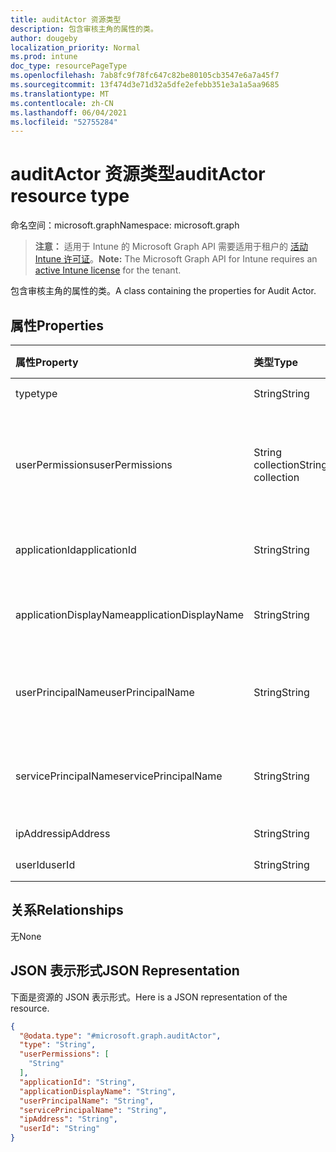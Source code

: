 ```yaml
---
title: auditActor 资源类型
description: 包含审核主角的属性的类。
author: dougeby
localization_priority: Normal
ms.prod: intune
doc_type: resourcePageType
ms.openlocfilehash: 7ab8fc9f78fc647c82be80105cb3547e6a7a45f7
ms.sourcegitcommit: 13f474d3e71d32a5dfe2efebb351e3a1a5aa9685
ms.translationtype: MT
ms.contentlocale: zh-CN
ms.lasthandoff: 06/04/2021
ms.locfileid: "52755284"
---
```

# <a name="auditactor-resource-type"></a><span data-ttu-id="3d9d7-103">auditActor 资源类型</span><span class="sxs-lookup"><span data-stu-id="3d9d7-103">auditActor resource type</span></span>

<span data-ttu-id="3d9d7-104">命名空间：microsoft.graph</span><span class="sxs-lookup"><span data-stu-id="3d9d7-104">Namespace: microsoft.graph</span></span>

> <span data-ttu-id="3d9d7-105">**注意：** 适用于 Intune 的 Microsoft Graph API 需要适用于租户的 [活动 Intune 许可证](https://go.microsoft.com/fwlink/?linkid=839381)。</span><span class="sxs-lookup"><span data-stu-id="3d9d7-105">**Note:** The Microsoft Graph API for Intune requires an [active Intune license](https://go.microsoft.com/fwlink/?linkid=839381) for the tenant.</span></span>

<span data-ttu-id="3d9d7-106">包含审核主角的属性的类。</span><span class="sxs-lookup"><span data-stu-id="3d9d7-106">A class containing the properties for Audit Actor.</span></span>

## <a name="properties"></a><span data-ttu-id="3d9d7-107">属性</span><span class="sxs-lookup"><span data-stu-id="3d9d7-107">Properties</span></span>
|<span data-ttu-id="3d9d7-108">属性</span><span class="sxs-lookup"><span data-stu-id="3d9d7-108">Property</span></span>|<span data-ttu-id="3d9d7-109">类型</span><span class="sxs-lookup"><span data-stu-id="3d9d7-109">Type</span></span>|<span data-ttu-id="3d9d7-110">说明</span><span class="sxs-lookup"><span data-stu-id="3d9d7-110">Description</span></span>|
|:---|:---|:---|
|<span data-ttu-id="3d9d7-111">type</span><span class="sxs-lookup"><span data-stu-id="3d9d7-111">type</span></span>|<span data-ttu-id="3d9d7-112">String</span><span class="sxs-lookup"><span data-stu-id="3d9d7-112">String</span></span>|<span data-ttu-id="3d9d7-113">主角类型。</span><span class="sxs-lookup"><span data-stu-id="3d9d7-113">Actor Type.</span></span>|
|<span data-ttu-id="3d9d7-114">userPermissions</span><span class="sxs-lookup"><span data-stu-id="3d9d7-114">userPermissions</span></span>|<span data-ttu-id="3d9d7-115">String collection</span><span class="sxs-lookup"><span data-stu-id="3d9d7-115">String collection</span></span>|<span data-ttu-id="3d9d7-116">执行审核时的用户权限列表。</span><span class="sxs-lookup"><span data-stu-id="3d9d7-116">List of user permissions when the audit was performed.</span></span>|
|<span data-ttu-id="3d9d7-117">applicationId</span><span class="sxs-lookup"><span data-stu-id="3d9d7-117">applicationId</span></span>|<span data-ttu-id="3d9d7-118">String</span><span class="sxs-lookup"><span data-stu-id="3d9d7-118">String</span></span>|<span data-ttu-id="3d9d7-119">AAD 应用程序 ID。</span><span class="sxs-lookup"><span data-stu-id="3d9d7-119">AAD Application Id.</span></span>|
|<span data-ttu-id="3d9d7-120">applicationDisplayName</span><span class="sxs-lookup"><span data-stu-id="3d9d7-120">applicationDisplayName</span></span>|<span data-ttu-id="3d9d7-121">String</span><span class="sxs-lookup"><span data-stu-id="3d9d7-121">String</span></span>|<span data-ttu-id="3d9d7-122">应用程序的名称。</span><span class="sxs-lookup"><span data-stu-id="3d9d7-122">Name of the Application.</span></span>|
|<span data-ttu-id="3d9d7-123">userPrincipalName</span><span class="sxs-lookup"><span data-stu-id="3d9d7-123">userPrincipalName</span></span>|<span data-ttu-id="3d9d7-124">String</span><span class="sxs-lookup"><span data-stu-id="3d9d7-124">String</span></span>|<span data-ttu-id="3d9d7-125">用户主体名称 (UPN)。</span><span class="sxs-lookup"><span data-stu-id="3d9d7-125">User Principal Name (UPN).</span></span>|
|<span data-ttu-id="3d9d7-126">servicePrincipalName</span><span class="sxs-lookup"><span data-stu-id="3d9d7-126">servicePrincipalName</span></span>|<span data-ttu-id="3d9d7-127">String</span><span class="sxs-lookup"><span data-stu-id="3d9d7-127">String</span></span>|<span data-ttu-id="3d9d7-128">服务主体名称 (SPN)。</span><span class="sxs-lookup"><span data-stu-id="3d9d7-128">Service Principal Name (SPN).</span></span>|
|<span data-ttu-id="3d9d7-129">ipAddress</span><span class="sxs-lookup"><span data-stu-id="3d9d7-129">ipAddress</span></span>|<span data-ttu-id="3d9d7-130">String</span><span class="sxs-lookup"><span data-stu-id="3d9d7-130">String</span></span>|<span data-ttu-id="3d9d7-131">IPAddress。</span><span class="sxs-lookup"><span data-stu-id="3d9d7-131">IPAddress.</span></span>|
|<span data-ttu-id="3d9d7-132">userId</span><span class="sxs-lookup"><span data-stu-id="3d9d7-132">userId</span></span>|<span data-ttu-id="3d9d7-133">String</span><span class="sxs-lookup"><span data-stu-id="3d9d7-133">String</span></span>|<span data-ttu-id="3d9d7-134">用户 ID。</span><span class="sxs-lookup"><span data-stu-id="3d9d7-134">User Id.</span></span>|

## <a name="relationships"></a><span data-ttu-id="3d9d7-135">关系</span><span class="sxs-lookup"><span data-stu-id="3d9d7-135">Relationships</span></span>
<span data-ttu-id="3d9d7-136">无</span><span class="sxs-lookup"><span data-stu-id="3d9d7-136">None</span></span>

## <a name="json-representation"></a><span data-ttu-id="3d9d7-137">JSON 表示形式</span><span class="sxs-lookup"><span data-stu-id="3d9d7-137">JSON Representation</span></span>
<span data-ttu-id="3d9d7-138">下面是资源的 JSON 表示形式。</span><span class="sxs-lookup"><span data-stu-id="3d9d7-138">Here is a JSON representation of the resource.</span></span>
<!-- {
  "blockType": "resource",
  "@odata.type": "microsoft.graph.auditActor"
}
-->
``` json
{
  "@odata.type": "#microsoft.graph.auditActor",
  "type": "String",
  "userPermissions": [
    "String"
  ],
  "applicationId": "String",
  "applicationDisplayName": "String",
  "userPrincipalName": "String",
  "servicePrincipalName": "String",
  "ipAddress": "String",
  "userId": "String"
}
```





